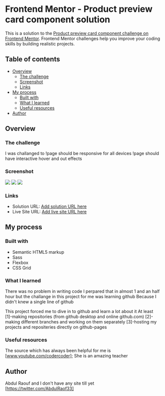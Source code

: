 # Frontend Mentor - Product preview card component solution

This is a solution to the [Product preview card component challenge on Frontend Mentor](https://www.frontendmentor.io/challenges/product-preview-card-component-GO7UmttRfa). Frontend Mentor challenges help you improve your coding skills by building realistic projects.

## Table of contents

- [Overview](#overview)
  - [The challenge](#the-challenge)
  - [Screenshot](#screenshot)
  - [Links](#links)
- [My process](#my-process)
  - [Built with](#built-with)
  - [What I learned](#what-i-learned)
  - [Useful resources](#useful-resources)
- [Author](#author)


## Overview

### The challenge

I was challanged to
!page should be responsive for all devices
!page should have interactive hover and out effects

### Screenshot

![](screenshots/Desktop.png)
![](screenshots/tablet.png)
![](screenshots/Mobile.png)

### Links

- Solution URL: [Add solution URL here](https://github.com/raoufrofi/frontend-mentor-1st-project)
- Live Site URL: [Add live site URL here](https://raoufrofi.github.io/frontend-mentor-1st-project/)

## My process

### Built with

- Semantic HTML5 markup
- Sass
- Flexbox
- CSS Grid

### What I learned

There was no problem in writing code I perpared that in almost 1 and an half hour but the challange in this project for me was learning github
Because I didn't knew a single line of github

This project forced me to dive in to github and learn a lot about it
At least
[1]-making repositories (from github desktop and online github.com)
[2]-making different branches and working on them separately
[3]-hosting my projects and repositeries directly on github-pages

### Useful resources

The source which has always been helpful for me is [www.youtube.com/codercoder];
She is an amazing teacher

## Author

Abdul Raouf and I don't have any site till yet
[https://twitter.com/AbdulRaof33]
